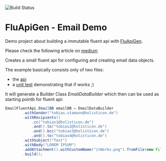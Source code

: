 ![Build Status](https://github.com/toolisticon/fluapigen_EmailDemo/workflows/default/badge.svg)

# FluApiGen - Email Demo

Demo project about building a immutable fluent api with [FluApiGen](https://github.com/toolisticon/FluApiGen).

Please check the following article on [medium](https://medium.com/@tobias.stamann/efficiently-creating-fluent-interfaces-in-java-d8a74351497b)

Creates a small fluent api for configuring and creating email data objects.

The example basically consists only of two files:
- the [api](/src/main/java/io/toolisticon/fluapigen/emaildemo/EmailFluentApi.java)
- a [unit test](/src/test/java/io/toolisticon/fluapigen/emaildemo/EmailFluentApiTest.java) demonstrating that if works ;)

It will generate a Builder Class _EmailDataBuilder_ which then can be used as starting pointb for fluent api:
```java
EmailFluentApi.EmailBB emailBB = EmailDataBuilder
        .withSender("tobias.stamann@holisticon.de")
        .withRecipients()
            .cc("tobias1@holisticon.de")
            .and().to("tobias2@holisticon.de")
            .and().bcc("tobias3@holisticon.de")
            .and().to("tobias4@holisticon.de")
        .withSubject("Test")
        .withBody("LOREM IPSUM")
        .addAttachment().withCustomName("itWorks.png").fromFile(new File("abc.png"))
        .build();
```